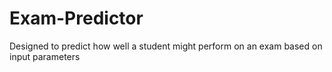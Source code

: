 # Exam-Predictor
Designed to predict how well a student might perform on an exam based on input parameters

